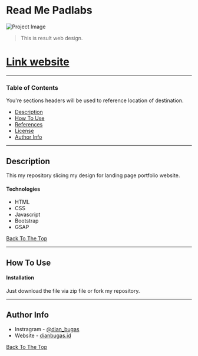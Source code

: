# Read Me Padlabs

![Project Image](https://user-images.githubusercontent.com/38857598/123254784-a8f1fb80-d521-11eb-8561-ba4459e666b6.jpg)

> This is result web design.

# [Link website](https://dianbugas.github.io)

---

### Table of Contents
You're sections headers will be used to reference location of destination.

- [Description](#description)
- [How To Use](#how-to-use)
- [References](#references)
- [License](#license)
- [Author Info](#author-info)

---

## Description

This my repository slicing my design for landing page portfolio website.

#### Technologies

- HTML
- CSS
- Javascript
- Bootstrap
- GSAP


[Back To The Top](#read-me-padlabs)

---

## How To Use

#### Installation

Just download the file via zip file or fork my repository.


---

## Author Info

- Instragram - [@dian_bugas](https://instagram.com/dian_bugas)
- Website - [dianbugas.id](https://dianbugas.github.io/)

[Back To The Top](#read-me-padlabs)
